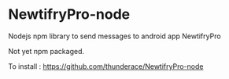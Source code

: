 NewtifryPro-node
================

Nodejs npm library to send messages to android app NewtifryPro

Not yet npm packaged.

To install : https://github.com/thunderace/NewtifryPro-node

